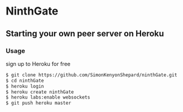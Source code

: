 NinthGate
==========

## Starting your own peer server on Heroku

### Usage


sign up to Heroku for free

```bash
$ git clone https://github.com/SimonKenyonShepard/ninthGate.git
$ cd ninthGate
$ heroku login
$ heroku create ninthGate
$ heroku labs:enable websockets
$ git push heroku master
